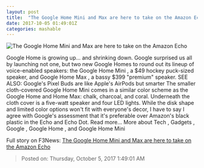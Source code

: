 ```yaml
---
layout: post
title:  "The Google Home Mini and Max are here to take on the Amazon Echo"
date: 2017-10-05 01:49:01Z
categories: mashable
---
```


![The Google Home Mini and Max are here to take on the Amazon Echo](https://i.amz.mshcdn.com/ZQ0dWQMwgzAQnsjUIbA6oSgCXd0=/1200x630/2017%2F10%2F05%2F00%2Fc23cb692d16e434cbe6067364bf79ad5.4beed.jpg)

Google Home is growing up... and shrinking down. Google surprised us all by launching not one, but two new Google Homes to round out its lineup of voice-enabled speakers: the Google Home Mini , a $49 hockey puck-sized speaker, and Google Home Max , a bassy $399 "premium" speaker. SEE ALSO: Google's Pixel Buds are like Apple's AirPods but smarter The smaller cloth-covered Google Home Mini comes in a similar color scheme as the Google Home and Home Max: chalk, charcoal, and coral. Underneath the cloth cover is a five-watt speaker and four LED lights. While the disk shape and limited color options won't fit with everyone's decor, I have to say I agree with Google's assessment that it's preferable over Amazon's black plastic in the Echo and Echo Dot. Read more... More about Tech , Gadgets , Google , Google Home , and Google Home Mini


Full story on F3News: [The Google Home Mini and Max are here to take on the Amazon Echo](http://www.f3nws.com/n/KhpDPG)

> Posted on: Thursday, October 5, 2017 1:49:01 AM
